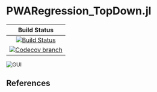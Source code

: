 # PWARegression_TopDown.jl

| **Build Status** |
|:----------------:|
| [![Build Status][build-img]][build-url] |
| [![Codecov branch][codecov-img]][codecov-url] |

[build-img]: https://github.com/guberger/PWARegression_TopDown.jl/workflows/CI/badge.svg?branch=main
[build-url]: https://github.com/guberger/PWARegression_TopDown.jl/actions?query=workflow%3ACI
[codecov-img]: http://codecov.io/github/guberger/PWARegression_TopDown.jl/coverage.svg?branch=main
[codecov-url]: http://codecov.io/github/guberger/PWARegression_TopDown.jl?branch=main

![GUI](https://github.com/guberger/PWARegression_TopDown.jl/blob/main/pwa.png)

## References